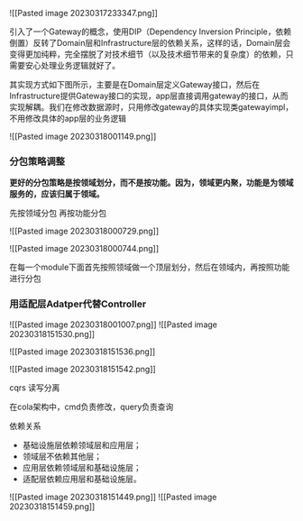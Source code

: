 
![[Pasted image 20230317233347.png]]

引入了一个Gateway的概念，使用DIP（Dependency Inversion Principle，依赖倒置）反转了Domain层和Infrastructure层的依赖关系，这样的话，Domain层会变得更加纯粹，完全摆脱了对技术细节（以及技术细节带来的复杂度）的依赖，只需要安心处理业务逻辑就好了。

其实现方式如下图所示，主要是在Domain层定义Gateway接口，然后在Infrastructure提供Gateway接口的实现，app层直接调用gateway的接口，从而实现解耦。我们在修改数据源时，只用修改gateway的具体实现类gatewayimpl，不用修改具体的app层的业务逻辑

![[Pasted image 20230318001149.png]]

### 分包策略调整
**更好的分包策略是按领域划分，而不是按功能。因为，领域更内聚，功能是为领域服务的，应该归属于领域。**

先按领域分包 再按功能分包

![[Pasted image 20230318000729.png]]

![[Pasted image 20230318000744.png]]

在每一个module下面首先按照领域做一个顶层划分，然后在领域内，再按照功能进行分包





### 用适配层Adatper代替Controller

![[Pasted image 20230318001007.png]]
![[Pasted image 20230318151530.png]]

![[Pasted image 20230318151536.png]]

![[Pasted image 20230318151542.png]]






cqrs 读写分离

在cola架构中，cmd负责修改，query负责查询



依赖关系
-   基础设施层依赖领域层和应用层；
-   领域层不依赖其他层；
-   应用层依赖领域层和基础设施层；
-   适配层依赖应用层和基础设施层。


![[Pasted image 20230318151449.png]]
![[Pasted image 20230318151459.png]]
